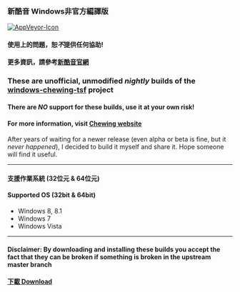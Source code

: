 ﻿### 新酷音 Windows非官方編譯版
[![AppVeyor-Icon](https://ci.appveyor.com/api/projects/status/github/Chocobo1/windows-chewing-tsf-build?branch=build&svg=true)](https://ci.appveyor.com/project/Chocobo1/windows-chewing-tsf-build)

#### 使用上的問題，恕*不*提供任何協助!
#### 更多資訊，請參考[新酷音官網](http://chewing.im/)

### These are unofficial, unmodified *nightly* builds of the [windows-chewing-tsf](https://github.com/chewing/windows-chewing-tsf) project
#### There are *NO* support for these builds, use it at your own risk!
#### For more information, visit [Chewing website](http://chewing.im/)

After years of waiting for a newer release (even alpha or beta is fine, but it *never happened*), I decided to build it myself and share it. Hope someone will find it useful.

******
#### 支援作業系統 (32位元 & 64位元)
#### Supported OS (32bit & 64bit)
* Windows 8, 8.1
* Windows 7
* Windows Vista

******
#### Disclaimer: By downloading and installing these builds you accept the fact that they can be broken if something is broken in the upstream master branch
#### [下載 Download](https://github.com/Chocobo1/windows-chewing-tsf-Chocobo1-build/releases)
